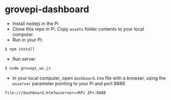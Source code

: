 # grovepi-dashboard

* Install nodejs in the Pi
* Clone this repo in Pi. Copy `assets` folder contents to your local computer.
* Run in your Pi:
```bash
$ npm install
```
* Run server
```bash
$ node grovepi_ws.js
```
* In your local computer, open `dashboard.htm` file with a browser, using the `wsserver` parameter pointing to your Pi and port 8888
```
file:///dashboard.htm?wsserver=<RPi IP>:8888
```
